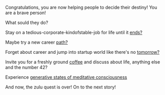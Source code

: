 Congratulations, you are now helping people to decide their destiny! You are a brave person!

What sould they do?

Stay on a tedious-corporate-kindofstable-job for life until it [ends?](the/end.md)

Maybe try a new career [path?](new/path.md)

Forget about career and jump into startup world like there's no [tomorrow?](no/tomorrow.md)

Invite you for a freshly ground [coffee](ground/coffee.md) and discuss about life, anything else and the number 42?

Experience [generative states of meditative consciousness](experience/meditative_states.md)

And now, the zulu quest is over!  On to the next story!

